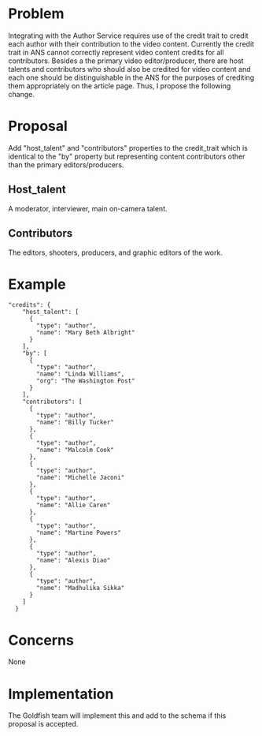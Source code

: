 # Problem

Integrating with the Author Service requires use of the credit trait to credit each author with their contribution to the video content. Currently the credit trait in ANS cannot correctly represent video content credits for all contributors.  Besides a the primary video editor/producer, there are host talents and contributors who should also be credited for video content and each one should be distinguishable in the ANS for the purposes of crediting them appropriately on the article page.  Thus, I propose the following change.   


# Proposal

Add "host_talent" and "contributors" properties to the credit_trait which is identical to the "by" property but representing content contributors other than the primary editors/producers.


## Host_talent

A moderator, interviewer, main on-camera talent.

## Contributors

The editors, shooters, producers, and graphic editors of the work.


# Example

```
"credits": {
    "host_talent": [
      {
        "type": "author",
        "name": "Mary Beth Albright"
      }
    ],
    "by": [
      {
        "type": "author",
        "name": "Linda Williams",
        "org": "The Washington Post"
      }
    ],
    "contributors": [
      {
        "type": "author",
        "name": "Billy Tucker"
      },
      {
        "type": "author",
        "name": "Malcolm Cook"
      },
      {
        "type": "author",
        "name": "Michelle Jaconi"
      },
      {
        "type": "author",
        "name": "Allie Caren"
      },
      {
        "type": "author",
        "name": "Martine Powers"
      },
      {
        "type": "author",
        "name": "Alexis Diao"
      },
      {
        "type": "author",
        "name": "Madhulika Sikka"
      }
    ]
  }
```

# Concerns

None

# Implementation

The Goldfish team will implement this and add to the schema if this proposal is accepted.
